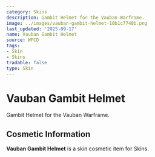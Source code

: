 ```yaml
---
category: Skins
description: Gambit Helmet for the Vauban Warframe.
image: ../images/vauban-gambit-helmet-10b1c7740b.png
last_updated: '2025-09-17'
name: Vauban Gambit Helmet
source: WFCD
tags:
- Skin
- Skins
tradable: false
type: Skin
---
```


# Vauban Gambit Helmet

Gambit Helmet for the Vauban Warframe.

## Cosmetic Information

**Vauban Gambit Helmet** is a skin cosmetic item for Skins.

